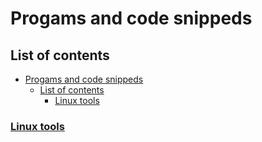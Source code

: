 # Progams and code snippeds

## List of contents

- [Progams and code snippeds](#progams-and-code-snippeds)
  - [List of contents](#list-of-contents)
    - [Linux tools](#linux-tools)

### [Linux tools](/linux_tools/linux_tools_index.md)
